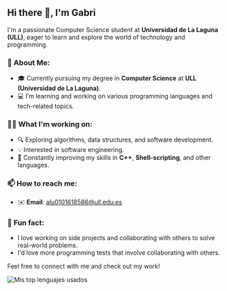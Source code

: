 ## Hi there 👋, I'm Gabri

I'm a passionate Computer Science student at **Universidad de La Laguna (ULL)**, eager to learn and explore the world of technology and programming.


### 🚀 About Me:
- 🎓 Currently pursuing my degree in **Computer Science** at **ULL (Universidad de La Laguna)**.
- 💻 I’m learning and working on various programming languages and tech-related topics.


### 🧑‍💻 What I'm working on:
- 🔍 Exploring algorithms, data structures, and software development.
- 💡 Interested in software engineering.
- 🌱 Constantly improving my skills in **C++**, **Shell-scripting**, and other languages.


### 📫 How to reach me:
- ✉️ **Email**: [alu0101618586@ull.edu.es](mailto:alu0101618586@ull.edu.es)


### 🌟 Fun fact:
- I love working on side projects and collaborating with others to solve real-world problems.
- I'd love more programming tests that involve collaborating with others.

Feel free to connect with me and check out my work!

![Mis top lenguajes usados](https://github-readme-stats-tau-eight-76.vercel.app/api/top-langs/?username=Francisco-Gabriel-Ruiz-Ruiz&bg_color=10,000000,00A300&title_color=fff&text_color=fff&langs_count=10)
